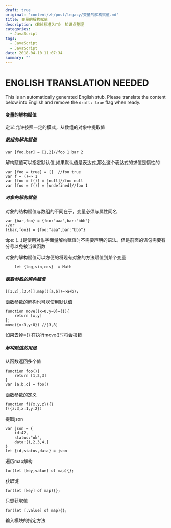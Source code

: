 ```yaml
---
draft: true
original: 'content/zh/post/legacy/变量的解构赋值.md'
title: 变量的解构赋值
description: 《ES6标准入门》 知识点整理
categories:
  - JavaScript
tags:
  - JavaScript
  - JavaScript
date: 2018-04-10 11:07:34
summary: ""
---
```


# ENGLISH TRANSLATION NEEDED

This is an automatically generated English stub. Please translate the content below into English and remove the `draft: true` flag when ready.

<!-- ORIGINAL CHINESE CONTENT STARTS -->
#### 变量的解构赋值
定义:允许按照一定的模式，从数组的对象中提取值

##### 数组的解构赋值

    var [foo,bar] = [1,2]//foo 1 bar 2
    
解构赋值可以指定默认值,如果默认值是表达式,那么这个表达式的求值是惰性的

    var [foo = true] = []  //foo true
    var f = ()=> 1
    var [foo = f()] = [null]//foo null
    var [foo = f()] = [undefined]//foo 1
    
    
#####  对象的解构赋值

对象的结构赋值与数组的不同在于，变量必须与属性同名

    var {bar,foo} = {foo:"aaa",bar:"bbb"}
    //or
    ({bar,foo}) = {foo:"aaa",bar:"bbb"}

tips: (...)是使用对象字面量解构赋值时不需要声明的语法。但是前面的语句需要有分号以免被当做函数

对象的解构赋值可以方便的将现有对象的方法赋值到某个变量 
    
        let {log,sin,cos}  = Math
        
##### 函数参数的解构赋值

    [[1,2],[3,4]].map(([a,b])=>a+b);

函数参数的解构也可以使用默认值

    function move({x=0,y=0}={}){
        return [x,y]
    };
    move({x:3,y:8}) //[3,8]
    
如果去掉={} 在执行move()时将会报错

##### 解构赋值的用途

从函数返回多个值

    function foo(){
        return [1,2,3]
    }
    var [a,b,c] = foo()
    
函数参数的定义

    function f({x,y,z}){}
    f({z:3,x:1,y:2})
    
提取json

    var json = {
        id:42,
        status:"ok",
        data:[1,2,3,4,]
    }
    let {id,status,data} = json
    
遍历map解构

    for(let [key,value] of map){};
获取键

    for(let [key] of map){};
只想获取值

    for(let [,value] of map){};
输入模块的指定方法
<!-- ORIGINAL CHINESE CONTENT ENDS -->
